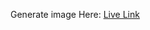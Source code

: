 Generate image Here: <a href="https://nur-nayeem.github.io/deploy--ai-image-generator-client/">Live Link </a>

